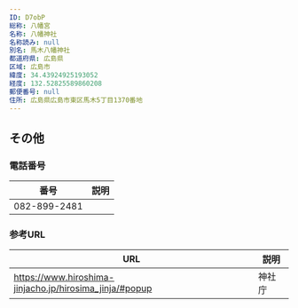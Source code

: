 ```yaml
---
ID: D7obP
総称: 八幡宮
名称: 八幡神社
名称読み: null
別名: 馬木八幡神社
都道府県: 広島県
区域: 広島市
緯度: 34.43924925193052
経度: 132.52825589860208
郵便番号: null
住所: 広島県広島市東区馬木5丁目1370番地
---
```


## その他

### 電話番号

| 番号         | 説明 |
| ------------ | ---- |
| 082-899-2481 |      |

### 参考URL

| URL                                                     | 説明   |
| ------------------------------------------------------- | ------ |
| https://www.hiroshima-jinjacho.jp/hirosima_jinja/#popup | 神社庁 |
